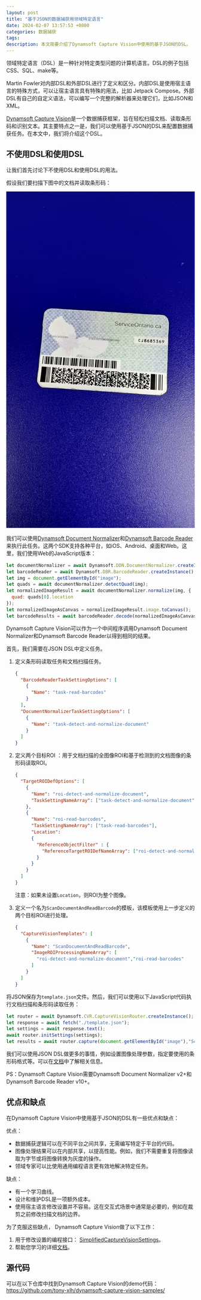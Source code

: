 ```yaml
---
layout: post
title: "基于JSON的数据捕获用领域特定语言"
date: 2024-02-07 13:57:53 +0800
categories: 数据捕获
tags: 
description: 本文简要介绍了Dynamsoft Capture Vision中使用的基于JSON的DSL。
---
```


领域特定语言（DSL）是一种针对特定类型问题的计算机语言。DSL的例子包括CSS、SQL、make等。

Martin Fowler对内部DSL和外部DSL进行了定义和区分。内部DSL是使用宿主语言的特殊方式，可以让宿主语言具有特殊的用法，比如 Jetpack Compose。外部DSL有自己的自定义语法，可以编写一个完整的解析器来处理它们，比如JSON和XML。

[Dynamsoft Capture Vision](https://www.dynamsoft.com/capture-vision/docs/core/introduction/)是一个数据捕获框架，旨在轻松扫描文档、读取条形码和识别文本。其主要特点之一是，我们可以使用基于JSON的DSL来配置数据捕获任务。在本文中，我们将介绍这个DSL。

## 不使用DSL和使用DSL

让我们首先讨论下不使用DSL和使用DSL的用法。

假设我们要扫描下图中的文档并读取条形码：

![驾驶执照](/album/2024/02/DSL/drivers-license.jpg)

我们可以使用[Dynamsoft Document Normalizer](https://www.dynamsoft.com/document-normalizer/docs/core/introduction/)和[Dynamsoft Barcode Reader](https://www.dynamsoft.com/barcode-reader/overview/)来执行此任务。这两个SDK支持各种平台，如iOS、Android、桌面和Web。这里，我们使用Web的JavaScript版本：

```js
let documentNormalizer = await Dynamsoft.DDN.DocumentNormalizer.createInstance(); //requires Dynamsoft Document Normalizer version 1.x
let barcodeReader = await Dynamsoft.DBR.BarcodeReader.createInstance(); //requires Dynamsoft Barcode Reader version 9.x
let img = document.getElementById("image");
let quads = await documentNormalizer.detectQuad(img);
let normalizedImageResult = await documentNormalizer.normalize(img, {
  quad: quads[0].location
});
let normalizedImageAsCanvas = normalizedImageResult.image.toCanvas();
let barcodeResults = await barcodeReader.decode(normalizedImageAsCanvas);
```

Dynamsoft Capture Vision可以作为一个中间程序调用Dynamsoft Document Normalizer和Dynamsoft Barcode Reader以得到相同的结果。

首先，我们需要在JSON DSL中定义任务。

1. 定义条形码读取任务和文档扫描任务。

   ```json
   {
     "BarcodeReaderTaskSettingOptions": [
       {
         "Name": "task-read-barcodes"
       }
     ],
     "DocumentNormalizerTaskSettingOptions": [
       {
         "Name": "task-detect-and-normalize-document"
       }
     ]
   }
   ```

2. 定义两个目标ROI ：用于文档扫描的全图像ROI和基于检测到的文档图像的条形码读取ROI。

   ```json
   {
     "TargetROIDefOptions": [
       {
         "Name": "roi-detect-and-normalize-document",
         "TaskSettingNameArray": ["task-detect-and-normalize-document"]
       },
       {
         "Name": "roi-read-barcodes",
         "TaskSettingNameArray": ["task-read-barcodes"],
         "Location":
         {
           "ReferenceObjectFilter" : {
             "ReferenceTargetROIDefNameArray": ["roi-detect-and-normalize-document"]
           }
         }
       }
     ]
   }
   ```

   注意：如果未设置`Location`，则ROI为整个图像。

3. 定义一个名为`ScanDocumentAndReadBarcode`的模板，该模板使用上一步定义的两个目标ROI进行处理。

   ```json
   {
     "CaptureVisionTemplates": [
       {
         "Name": "ScanDocumentAndReadBarcode",
         "ImageROIProcessingNameArray": [
           "roi-detect-and-normalize-document","roi-read-barcodes"
         ]
       }
     ]
   }
   ```

将JSON保存为`template.json`文件。然后，我们可以使用以下JavaScript代码执行文档扫描和条形码读取任务：

```js
let router = await Dynamsoft.CVR.CaptureVisionRouter.createInstance();
let response = await fetch("./template.json");
let settings = await response.text();
await router.initSettings(settings);
let results = await router.capture(document.getElementById("image"),"ScanDocumentAndReadBarcode");
```

我们可以使用JSON DSL做更多的事情，例如设置图像处理参数，指定要使用的条形码格式等。可以在[文档](https://www.dynamsoft.com/capture-vision/docs/core/parameters/)中了解相关信息。

PS：Dynamsoft Capture Vision需要Dynamsoft Document Normalizer v2+和Dynamsoft Barcode Reader v10+。

## 优点和缺点

在Dynamsoft Capture Vision中使用基于JSON的DSL有一些优点和缺点：

优点：

* 数据捕获逻辑可以在不同平台之间共享，无需编写特定于平台的代码。
* 图像处理结果可以在内部共享，以提高性能。例如，我们不需要重复将图像读取为字节或将图像转换为灰度的操作。
* 领域专家可以比使用通用编程语言更有效地解决特定任务。

缺点：

* 有一个学习曲线。
* 设计和维护DSL是一项额外成本。
* 使用宿主语言修改设置并不容易。这在交互式场景中通常是必要的，例如在裁剪之前修改扫描文档的边界。

为了克服这些缺点， Dynamsoft Capture Vision做了以下工作：

1. 用于修改设置的编程接口： [SimplifiedCaptureVisionSettings](https://www.dynamsoft.com/capture-vision/docs/web/programming/javascript/api-reference/capture-vision-router/interfaces/simplified-capture-vision-settings.html)。
2. 帮助您学习的详细[文档](https://www.dynamsoft.com/capture-vision/docs/core/architecture/index.html)。


## 源代码

可以在以下仓库中找到Dynamsoft Capture Vision的demo代码：<https://github.com/tony-xlh/dynamsoft-capture-vision-samples/>



